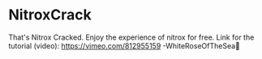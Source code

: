 # NitroxCrack
That's Nitrox Cracked. Enjoy the experience of nitrox for free. 
Link for the tutorial (video): https://vimeo.com/812955159
-WhiteRoseOfTheSea🌹
